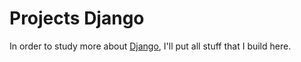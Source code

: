 # Projects Django

In order to study more about [Django](https://www.djangoproject.com/), I'll put all stuff that I build here.